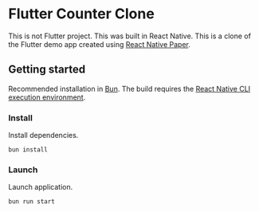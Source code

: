 # Flutter Counter Clone

This is not Flutter project. This was built in React Native.
This is a clone of the Flutter demo app created using [React Native Paper](https://reactnativepaper.com/).

## Getting started

Recommended installation in [Bun](https://github.com/oven-sh/bun).
The build requires the [React Native CLI execution environment](https://reactnative.dev/docs/environment-setup?guide=native).

### Install

Install dependencies.

```shell
bun install
```

### Launch

Launch application.

```shell
bun run start
```
